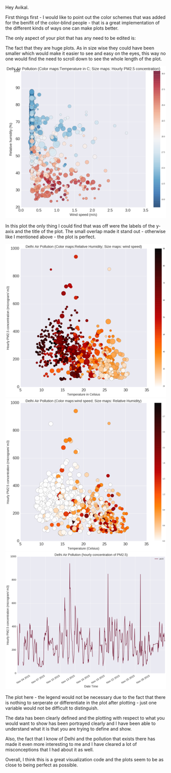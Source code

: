 Hey Avikal.

First things first - I would like to point out the color schemes that was added for the benifit of the color-blind 
people - that is a great implementation of the different kinds of ways one can make plots better.

The only aspect of your plot that has any need to be edited is:

The fact that they are huge plots. As in size wise they could have been smaller which would make it easier to see and easy on the eyes, this way no one would find the need to scroll down to see the whole length of the plot.

![](Avikal_Visualization_1.png)

In this plot the only thing I could find that was off were the labels of the y-axis and the title of the plot. The small overlap made it stand out - otherwise like I mentioned above - the plot is perfect.

![](Avikal_Visualization_2.png)
![](Avikal_Visualization_3.png)
![](Avikal_Visualization_4.png)

The plot here - the legend would not be necessary due to the fact that there is nothing to serperate or differentiate in the plot after plotting - just one variable would not be difficult to distinguish.

The data has been clearly defined and the plotting with respect to what you would want to show has been portrayed clearly and I have been able to understand what it is that you are trying to define and show.

Also, the fact that I know of Delhi and the pollution that exists there has made it even more interesting to me and I have cleared a lot of misconceptions that I had about it as well.

Overall, I think this is a great visualization code and the plots seem to be as close to being perfect as possible.
